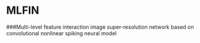 # MLFIN
###Multi-level feature interaction image super-resolution network based on convolutional nonlinear spiking neural model
